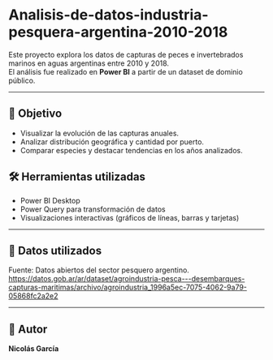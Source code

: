 # Analisis-de-datos-industria-pesquera-argentina-2010-2018 
Este proyecto explora los datos de capturas de peces e invertebrados marinos en aguas argentinas entre 2010 y 2018.  
El análisis fue realizado en **Power BI** a partir de un dataset de dominio público.

---

## 🧾 Objetivo

- Visualizar la evolución de las capturas anuales.
- Analizar distribución geográfica y cantidad por puerto.
- Comparar especies y destacar tendencias en los años analizados.
## 🛠️ Herramientas utilizadas

- Power BI Desktop
- Power Query para transformación de datos
- Visualizaciones interactivas (gráficos de líneas, barras y tarjetas)

---

## 📌 Datos utilizados

Fuente: Datos abiertos del sector pesquero argentino.  
https://datos.gob.ar/ar/dataset/agroindustria-pesca---desembarques-capturas-maritimas/archivo/agroindustria_1996a5ec-7075-4062-9a79-05868fc2a2e2

---

## 👤 Autor

**Nicolás García**  
